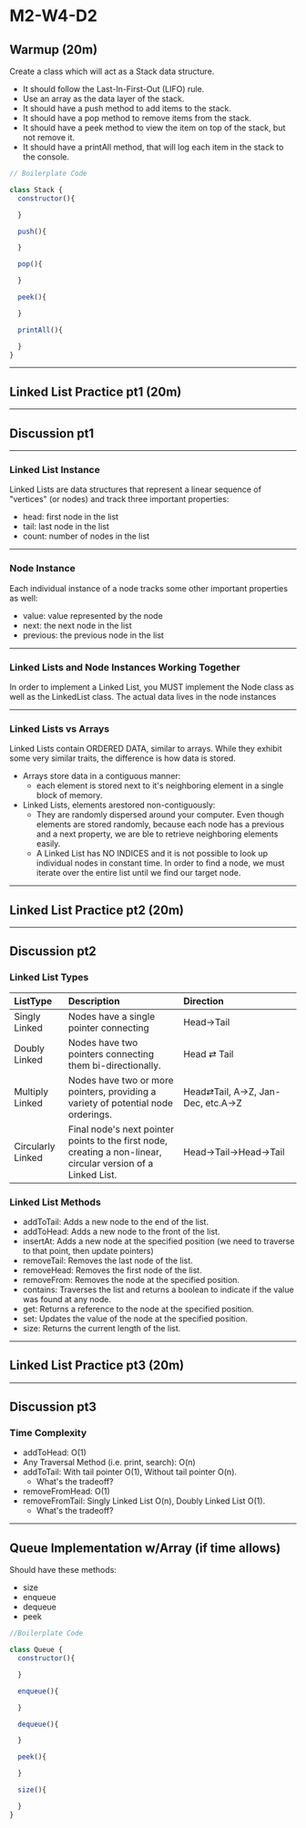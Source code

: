 # M2-W4-D2

## Warmup (20m)

Create a class which will act as a Stack data structure.

- It should follow the Last-In-First-Out (LIFO) rule.
- Use an array as the data layer of the stack.
- It should have a push method to add items to the stack.
- It should have a pop method to remove items from the stack.
- It should have a peek method to view the item on top of the stack, but not remove it.
- It should have a printAll method, that will log each item in the stack to the
  console.

```js
// Boilerplate Code

class Stack {
  constructor(){

  }

  push(){

  }

  pop(){

  }

  peek(){

  }

  printAll(){

  }
}
```

---

## Linked List Practice pt1 (20m)

---

## Discussion pt1

---

### Linked List Instance

Linked Lists are data structures that represent a linear sequence of "vertices" (or nodes) and track three important properties:

- head: first node in the list
- tail: last node in the list
- count: number of nodes in the list

---

### Node Instance

Each individual instance of a node tracks some other important properties as well:

- value: value represented by the node
- next: the next node in the list
- previous: the previous node in the list

---

### Linked Lists and Node Instances Working Together

In order to implement a Linked List, you MUST implement the Node class as well as the LinkedList class.
The actual data lives in the node instances

---

### Linked Lists vs Arrays

Linked Lists contain ORDERED DATA, similar to arrays. While they exhibit some very similar traits, the difference is how data is stored.

- Arrays store data in a contiguous manner:
  - each element is stored next to it's neighboring element in a single block of memory.
- Linked Lists, elements arestored non-contiguously:
  - They are randomly dispersed around your computer. Even though elements are stored randomly, because each node has a previous and a next property, we are ble to retrieve neighboring elements easily.
  - A Linked List has NO INDICES and it is not possible to look up individual nodes in constant time. In order to find a node, we must iterate over the entire list until we find our target node.

---

## Linked List Practice pt2 (20m)

---

## Discussion pt2

### Linked List Types

|ListType|Description|Direction|
|:--|:--|:--|
| Singly Linked | Nodes have a single pointer connecting | Head→Tail |
| Doubly Linked | Nodes have two pointers connecting them bi-directionally. | Head ⇄ Tail |
| Multiply Linked   | Nodes have two or more pointers, providing a variety of potential node orderings.| Head⇄Tail, A→Z, Jan-Dec, etc.A→Z |
| Circularly Linked | Final node's next pointer points to the first node, creating a non-linear, circular version of a Linked List. | Head→Tail→Head→Tail|

### Linked List Methods

- addToTail: Adds a new node to the end of the list.
- addToHead: Adds a new node to the front of the list.
- insertAt: Adds a new node at the specified position (we need to traverse to
that point, then update pointers)
- removeTail: Removes the last node of the list.
- removeHead: Removes the first node of the list.
- removeFrom: Removes the node at the specified position.
- contains: Traverses the list and returns a boolean to indicate if the value
was found at any node.
- get: Returns a reference to the node at the specified position.
- set: Updates the value of the node at the specified position.
- size: Returns the current length of the list.

---

## Linked List Practice pt3 (20m)

---

## Discussion pt3

### Time Complexity

- addToHead: O(1)
- Any Traversal Method (i.e. print, search): O(n)
- addToTail: With tail pointer O(1), Without tail pointer O(n).
  - What's the tradeoff?
- removeFromHead: O(1)
- removeFromTail: Singly Linked List O(n), Doubly Linked List O(1).
  - What's the tradeoff?

---

## Queue Implementation w/Array (if time allows)

Should have these methods:

- size
- enqueue
- dequeue
- peek

```js
//Boilerplate Code

class Queue {
  constructor(){

  }

  enqueue(){

  }

  dequeue(){

  }

  peek(){

  }

  size(){

  }
}
```
